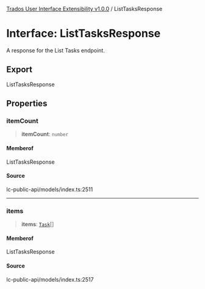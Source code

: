 [Trados User Interface Extensibility v1.0.0](../wiki/globals) / ListTasksResponse

# Interface: ListTasksResponse

A response for the List Tasks endpoint.

## Export

ListTasksResponse

## Properties

### itemCount

> **itemCount**: `number`

#### Memberof

ListTasksResponse

#### Source

lc-public-api/models/index.ts:2511

***

### items

> **items**: [`Task`](../wiki/Interface.Task)[]

#### Memberof

ListTasksResponse

#### Source

lc-public-api/models/index.ts:2517
